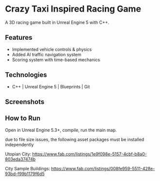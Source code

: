 # Crazy Taxi Inspired Racing Game
A 3D racing game built in Unreal Engine 5 with C++.

## Features
- Implemented vehicle controls & physics
- Added AI traffic navigation system
- Scoring system with time-based mechanics

## Technologies
- C++ | Unreal Engine 5 | Blueprints | Git

## Screenshots

## How to Run
Open in Unreal Engine 5.3+, compile, run the main map.

due to file size issues, the following asset packages must be installed independently

Utopian City: https://www.fab.com/listings/1e9f098e-5157-4cbf-b8a0-803eda37474b

City Sample Buildings: https://www.fab.com/listings/008fe959-5511-428e-93bd-f99b1179f6d5
